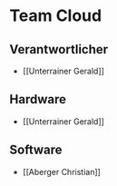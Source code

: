 # Team Cloud
## Verantwortlicher
- [[Unterrainer Gerald]]
## Hardware
- [[Unterrainer Gerald]]
## Software
- [[Aberger Christian]]
